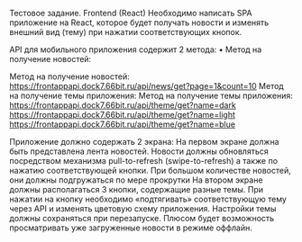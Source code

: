 Тестовое задание. Frontend (React)
Необходимо написать SPA приложение на React, которое будет получать новости и изменять внешний вид (тему) при нажатии соответствующих кнопок.

API для мобильного приложения содержит 2 метода: • Метод на получение новостей:

Метод на получение новостей:  
https://frontappapi.dock7.66bit.ru/api/news/get?page=1&count=10 
Метод на получение темы приложения:
Метод на получение темы приложения: 
https://frontappapi.dock7.66bit.ru/api/theme/get?name=dark 
https://frontappapi.dock7.66bit.ru/api/theme/get?name=light
https://frontappapi.dock7.66bit.ru/api/theme/get?name=blue 

Приложение должно содержать 2 экрана:
На первом экране должна быть представлена лента новостей. Новости должны обновляться посредством механизма pull-to-refresh (swipe-to-refresh) а также по нажатию соответствующей кнопки. При большом количестве новостей, они должны подгружаться по мере прокрутки 
На втором экране должны располагаться 3 кнопки, содержащие разные темы. При нажатии на кнопку необходимо «подтягивать» соответствующую тему через API и изменять цветовую схему приложения. Настройки темы должны сохраняться при перезапуске. 
Плюсом будет возможность просматривать уже загруженные новости в режиме оффлайн.

